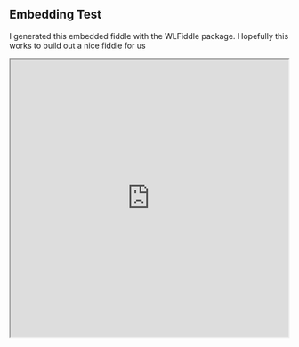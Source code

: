 ## Embedding Test

I generated this embedded fiddle with the WLFiddle package. Hopefully this works to build out a nice fiddle for us

<iframe src="https://wolfr.am/AGwQsocJ" width="500" height="500"></iframe>
